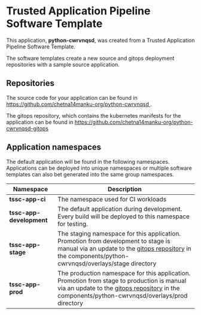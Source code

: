 # Trusted Application Pipeline Software Template

This application, **python-cwrvnqsd**, was created from a Trusted Application Pipeline Software Template.

The software templates create a new source and gitops deployment repositories with a sample source application. 

## Repositories

The source code for your application can be found in [https://github.com/chetna14manku-org/python-cwrvnqsd ](https://github.com/chetna14manku-org/python-cwrvnqsd ).
 
The gitops repository, which contains the kubernetes manifests for the application can be found in 
[https://github.com/chetna14manku-org/python-cwrvnqsd-gitops ](https://github.com/chetna14manku-org/python-cwrvnqsd-gitops ) 

## Application namespaces 

The default application will be found in the following namespaces. Applications can be deployed into unique namespaces or multiple software templates can also bet generated into the same group namespaces.  

|  Namespace   |  Description   |  
| -------- | -------- |
| **tssc-app-ci** | The namespace used for CI workloads |
| **tssc-app-development** | The default application during development. Every build will be deployed to this namespace for testing. |
| **tssc-app-stage** | The staging namespace for this application. Promotion from development to stage is manual via an update to the [gitops repository](https://github.com/chetna14manku-org/python-cwrvnqsd-gitops ) in the components/python-cwrvnqsd/overlays/stage directory |
| **tssc-app-prod** | The production namespace for this application. Promotion from stage to production is manual via an update to the [gitops repository](https://github.com/chetna14manku-org/python-cwrvnqsd-gitops ) in the components/python-cwrvnqsd/overlays/prod directory |
